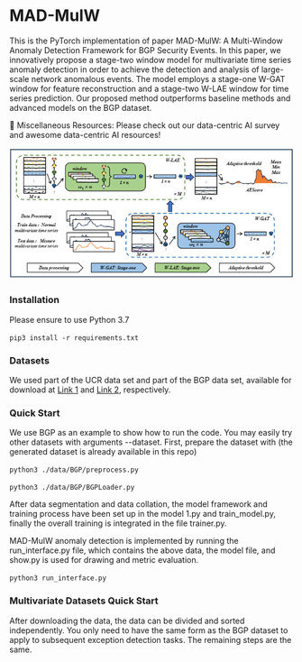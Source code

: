 # MAD-MulW

This is the PyTorch implementation of paper MAD-MulW: A Multi-Window Anomaly Detection Framework for BGP Security Events. In this paper, we innovatively propose a stage-two window model for multivariate time series anomaly detection in order to achieve the detection and analysis of large-scale network anomalous events. The model employs a stage-one W-GAT window for feature reconstruction and a stage-two W-LAE window for time series prediction. Our proposed method outperforms baseline methods and advanced models on the BGP dataset.

📢 Miscellaneous Resources: Please check out our data-centric AI survey and awesome data-centric AI resources!

![img.png](img.png)

### Installation

Please ensure to use Python 3.7

`pip3 install -r requirements.txt`

### Datasets

We used part of the UCR data set and part of the BGP data set, available for download at [Link 1]() and [Link 2](), respectively.

### Quick Start

We use BGP as an example to show how to run the code. You may easily try other datasets with arguments --dataset.
First, prepare the dataset with (the generated dataset is already available in this repo)

`python3 ./data/BGP/preprocess.py`

`python3 ./data/BGP/BGPLoader.py`

After data segmentation and data collation, the model framework and training process have been set up in the model 1.py and train_model.py, finally the overall training is integrated in the file trainer.py.

MAD-MulW anomaly detection is implemented by running the run_interface.py file, which contains the above data, the model file, and show.py is used for drawing and metric evaluation.

`python3 run_interface.py`

### Multivariate Datasets Quick Start

After downloading the data, the data can be divided and sorted independently. You only need to have the same form as the BGP dataset to apply to subsequent exception detection tasks. The remaining steps are the same.